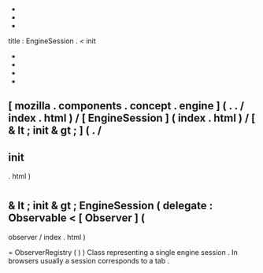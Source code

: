 -
-
-
title
:
EngineSession
.
<
init
>
-
-
-
-
[
mozilla
.
components
.
concept
.
engine
]
(
.
.
/
index
.
html
)
/
[
EngineSession
]
(
index
.
html
)
/
[
&
lt
;
init
&
gt
;
]
(
.
/
-
init
-
.
html
)
#
&
lt
;
init
&
gt
;
EngineSession
(
delegate
:
Observable
<
[
Observer
]
(
-
observer
/
index
.
html
)
>
=
ObserverRegistry
(
)
)
Class
representing
a
single
engine
session
.
In
browsers
usually
a
session
corresponds
to
a
tab
.
